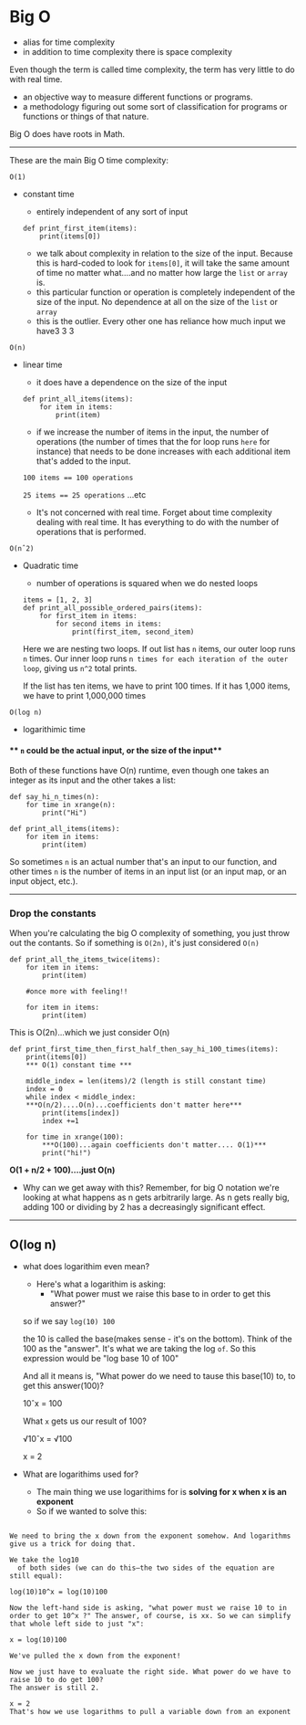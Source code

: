 # Big O
- alias for time complexity
- in addition to time complexity there is space complexity

Even though the term is called time complexity, the term has very little to do with real time.

* an objective way to measure different functions or programs. 
* a methodology figuring out some sort of classification for programs or functions or things of that nature.

Big O does have roots in Math. 

------
These are the main Big O time complexity:

`O(1)`
* constant time
    - entirely independent of any sort of input

    ```
    def print_first_item(items):
        print(items[0])
    ```
    - we talk about complexity in relation to the size of the input. Because this is hard-coded to look for `items[0]`, it will take the same amount of time no matter what....and no matter how large the `list` or `array` is.
    - this particular function or operation is completely independent of the size of the input. No dependence at all on the size of the `list` or `array`
    - this is the outlier. Every other one has reliance how much input we have3 3 3 


`O(n)`
* linear time
    - it does have a dependence on the size of the input

    ```
    def print_all_items(items):
        for item in items:
            print(item)
    ```
    - if we increase the number of items in the input, the number of operations (the number of times that the for loop runs `here` for instance) that needs to be done increases with each additional item that's added to the input. 
    
    `100 items == 100 operations`
    
    `25 items == 25 operations` ...etc

    - It's not concerned with real time. Forget about time complexity dealing with real time. It has everything to do with the number of operations that is performed. 



`O(nˆ2)`
* Quadratic time

    - number of operations is squared when we do nested loops
    ```
    items = [1, 2, 3]
    def print_all_possible_ordered_pairs(items):
        for first_item in items:
            for second items in items:
                print(first_item, second_item)

    ```
    Here we are nesting two loops. If out list has `n` items, our outer loop runs `n` times. Our inner loop runs `n times for each iteration of the outer loop`, giving us `n^2` total prints.

    If the list has ten items, we have to print 100 times. If it has 1,000 items, we have to print 1,000,000 times


`O(log n)`
* logarithimic time


#### ** `n` could be the actual input, or the size of the input**

Both of these functions have O(n) runtime, even though one takes an integer as its input and the other takes a list:

```
def say_hi_n_times(n):
    for time in xrange(n):
        print("Hi")

def print_all_items(items):
    for item in items:
        print(item)
```

So sometimes `n` is an actual number that's an input to our function, and other times `n` is the number of items in an input list (or an input map, or an input object, etc.).

----
### Drop the constants
When you're calculating the big O complexity of something, you just throw out the contants. So if something is `O(2n)`, it's just considered `O(n)`

```
def print_all_the_items_twice(items):
    for item in items:
        print(item)

    #once more with feeling!!

    for item in items:
        print(item)
```
This is O(2n)...which we just consider O(n)

```
def print_first_time_then_first_half_then_say_hi_100_times(items):
    print(items[0])  
    *** O(1) constant time ***

    middle_index = len(items)/2 (length is still constant time)
    index = 0
    while index < middle_index: 
    ***O(n/2)....O(n)...coefficients don't matter here***
        print(items[index])
        index +=1

    for time in xrange(100): 
        ***O(100)...again coefficients don't matter.... O(1)***
        print("hi!")

```

**O(1 + n/2 + 100)....just O(n)**
- Why can we get away with this? Remember, for big O notation we're looking at what happens as n gets arbitrarily large. As n gets really big, adding 100 or dividing by 2 has a decreasingly significant effect.
----
## O(log n)
* what does logarithim even mean?
    - Here's what a logarithim is asking:
        - "What power must we raise this base to in order to get this answer?"
    
    so if we say `log(10) 100`

    the 10 is called the base(makes sense - it's on the bottom). Think of the 100 as the "answer".
    It's what we are taking the log `of`. So this expression would be "log base 10 of 100"

    And all it means is, "What power do we need to tause this base(10) to, to get this answer(100)?

    10ˆx = 100

    What `x` gets us our result of 100? 

    √10ˆx = √100

    x = 2



* What are logarithims used for?
    - The main thing we use logarithims for is **solving for x when x is an exponent**
    - So if we wanted to solve this:

```10^x = 100 

We need to bring the x down from the exponent somehow. And logarithms give us a trick for doing that.

We take the log​10
​​  of both sides (we can do this—the two sides of the equation are still equal):

log(10)10^x = log(10)100 

Now the left-hand side is asking, "what power must we raise 10 to in order to get 10^x​ ?" The answer, of course, is xx. So we can simplify that whole left side to just "x":

x = log(10)100 

We've pulled the x down from the exponent!

Now we just have to evaluate the right side. What power do we have to raise 10 to do get 100? 
The answer is still 2.

x = 2 
That's how we use logarithms to pull a variable down from an exponent
```
